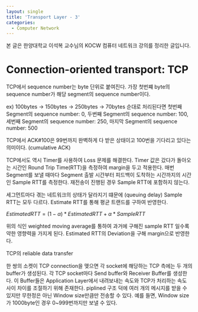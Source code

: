 ```yaml
---
layout: single
title: 'Transport Layer - 3'
categories:
  - Computer Network
---
```


본 글은 한양대학교 이석복 교수님의 KOCW 컴퓨터 네트워크 강의를 정리한 글입니다.

# Connection-oriented transport: TCP

TCP에서 sequence number는 byte 단위로 붙여진다. 가장 첫번쨰 byte의 sequence number가 해당 segment의 sequence number이다.

ex) 100bytes -> 150bytes -> 250bytes -> 70bytes 순대로 처리된다면 첫번째 Segment의 sequence number: 0, 두번째 Segment의 sequence number: 100, 세번째 Segment의 sequence number: 250, 마지막 Segment의 sequence number: 500

TCP에서 ACK#100은 99번까지 완벽하게 다 받은 상태이고 100번을 기다리고 있다는 의미이다. (cumulative ACK)

TCP에서도 역시 Timer를 사용하여 Loss 문제를 해결한다. Timer 값은 갔다가 돌아오는 시간인 Round Trip Time(RTT)을 측정하여 margin을 두고 적용한다. 매번 Segment를 보낼 때마다 Segment 출발 시간부터 피드백이 도착하는 시간까지의 시간인 Sample RTT를 측정한다. 재전송이 진행된 경우 Sample RTT에 포함하지 않는다. 

세그먼트마다 겪는 네트워크의 상태가 달라지기 떄문에 (queuing delay) Sample RTT는 모두 다르다. Estimate RTT를 통해 평균 트랜드를 구하여 반영한다.

$Estimated RTT = (1-\alpha)*Estimated RTT + \alpha*Sample RTT$

위의 식인 weighted moving average를 통하여 과거에 구해진 sample RTT 일수록 약한 영향력을 가지게 된다. Estimated RTT의 Deviation을 구해 margin으로 반영한다.

TCP의 reliable data transfer

한 쌍의 소켓이 TCP connection을 맺으면 각 socket에 해당하는 TCP 측에는 두 개의 buffer가 생성된다. 각 TCP socket마다 Send buffer와 Receiver Buffer를 생성한다. 이 Buffer들은 Application Layer에서 내려보내는 속도와 TCP가 처리하는 속도 사이 차이를 조절하기 위해 존재한다. piplined 구조 덕에 여러 개의 메시지를 받을 수 있지만 무한정은 아닌 Window size만큼만 전송할 수 있다. 예를 들면, Window size가 1000byte인 경우 0~999번까지만 보낼 수 있다.

